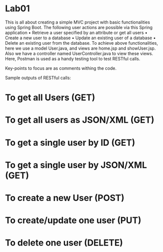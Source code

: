 # Lab01
This is all about creating a simple MVC project with basic functionalities using Spring Boot. The following user actions are possible via this Spring application
•	Retrieve a user specified by an attribute or get all users
•	Create a new user to a database
•	Update an existing user of a database
•	Delete an existing user from the database.
To achieve above functionalities, here we use a model User.java, and views are home.jsp and showUser.jsp. Also we have a controller named UserController.java to view these views.
Here, Postman is used as a handy testing tool to test RESTful calls.

Key-points to focus are as comments withing the code.

Sample outputs of RESTful calls:
# To get all Users (GET)


# To get all users as JSON/XML (GET)
# To get a single user by ID (GET)
# To get a single user by JSON/XML (GET)
# To create a new User (POST)
# To create/update one user (PUT)
# To delete one user (DELETE)
